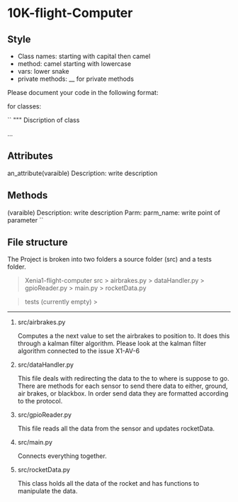 # 10K-flight-Computer

## Style

- Class names: starting with capital then camel 
- method: camel starting with lowercase 
- vars: lower snake 
- private methods: \_\_ for private methods 

Please document your code in the following format:

for classes:

``
  """
  Discription of class
  
  ...
  
  Attributes
  ----------
  an_attribute(varaible)
    Description:
      write description
     
  Methods
  -------
  (varaible)
    Description:
      write description
     Parm:
      parm_name: write point of parameter
``



## File structure

The Project is broken into two folders a source folder (src) and a tests folder. 

> Xenia1-flight-computer
  > src 
    > airbrakes.py
    > dataHandler.py
    > gpioReader.py
    > main.py
    > rocketData.py

  > tests (currently empty)
    > 

--- 

1. src/airbrakes.py
   
   Computes a the next value to set the airbrakes to position to. It does this through a kalman filter algorithm. Please look at the kalman filter algorithm connected    to the issue X1-AV-6 [](https://github.com/UVicRocketry/Xenia1-flight-Computer/issues/14)
   
2. src/dataHandler.py

   This file deals with redirecting the data to the to where is suppose to go. There are methods for each sensor to send there data to either, ground, air brakes, or    blackbox. In order send data they are formatted according to the protocol.

3. src/gpioReader.py
   
   This file reads all the data from the sensor and updates rocketData.
   
4. src/main.py
  
   Connects everything together. 
   
5. src/rocketData.py

   This class holds all the data of the rocket and has functions to manipulate the data. 
